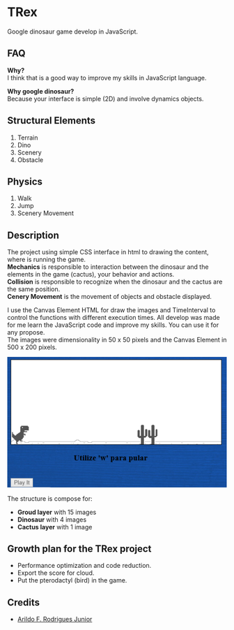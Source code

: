 # TRex
Google dinosaur game develop in JavaScript.

## FAQ 

**Why?**<br/>
I think that is a good way to improve my skills in JavaScript language.

**Why google dinosaur?**<br/>
Because your interface is simple (2D) and involve dynamics objects.

## Structural Elements

1. Terrain
2. Dino
3. Scenery
4. Obstacle

## Physics

1. Walk
2. Jump
3. Scenery Movement

## Description

The project using simple CSS interface in html to drawing the content, where is running the game. <br/>
**Mechanics** is responsible to interaction between the dinosaur and the elements in the game (cactus), your behavior and actions. <br/>
**Collision** is responsible to recognize when the dinosaur and the cactus are the same position. <br/>
**Cenery Movement** is the movement of objects and obstacle displayed.<br/>

I use the Canvas Element HTML for draw the images and TimeInterval to control the functions with different execution times. All develop was made for me learn the JavaScript code and improve my skills. You can use it for any propose.<br/>
The images were dimensionality in 50 x 50 pixels and the Canvas Element in 500 x 200 pixels.

![TRex](https://raw.githubusercontent.com/Arildoj/TRex/master/Img/wiki/GitHub_ImgWiki.png)

The structure is compose for:

+ **Groud layer** with 15 images
+ **Dinosaur** with 4 images
+ **Cactus layer** with 1 image

## Growth plan for the TRex project 

+ Performance optimization and code reduction.
+ Export the score for cloud.
+ Put the pterodactyl (bird) in the game.

## Credits

- [Arildo F. Rodrigues Junior](https://github.com/Arildoj)
